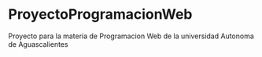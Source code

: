 # ProyectoProgramacionWeb
Proyecto para la materia de Programacion Web de la universidad Autonoma de Aguascalientes
